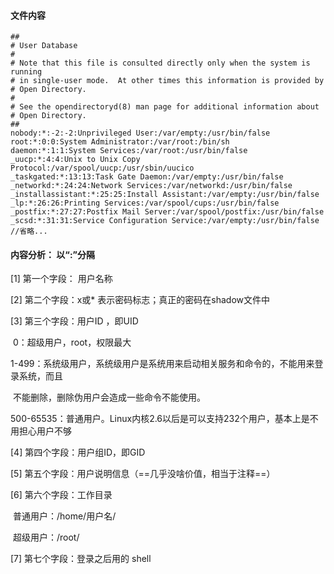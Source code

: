 #### 文件内容

 ```shell
##
# User Database
#
# Note that this file is consulted directly only when the system is running
# in single-user mode.  At other times this information is provided by
# Open Directory.
#
# See the opendirectoryd(8) man page for additional information about
# Open Directory.
##
nobody:*:-2:-2:Unprivileged User:/var/empty:/usr/bin/false
root:*:0:0:System Administrator:/var/root:/bin/sh
daemon:*:1:1:System Services:/var/root:/usr/bin/false
_uucp:*:4:4:Unix to Unix Copy Protocol:/var/spool/uucp:/usr/sbin/uucico
_taskgated:*:13:13:Task Gate Daemon:/var/empty:/usr/bin/false
_networkd:*:24:24:Network Services:/var/networkd:/usr/bin/false
_installassistant:*:25:25:Install Assistant:/var/empty:/usr/bin/false
_lp:*:26:26:Printing Services:/var/spool/cups:/usr/bin/false
_postfix:*:27:27:Postfix Mail Server:/var/spool/postfix:/usr/bin/false
_scsd:*:31:31:Service Configuration Service:/var/empty:/usr/bin/false
//省略...
 ```

#### 内容分析： 以“:”分隔

[1] 第一个字段： 用户名称

[2] 第二个字段：x或* 表示密码标志；真正的密码在shadow文件中

[3] 第三个字段：用户ID ，即UID

​								0：超级用户，root，权限最大

​								1-499：系统级用户，系统级用户是系统用来启动相关服务和命令的，不能用来登录系统，而且

​											 不能删除，删除伪用户会造成一些命令不能使用。

​								500-65535：普通用户。Linux内核2.6以后是可以支持232个用户，基本上是不用担心用户不够																			

[4] 第四个字段：用户组ID，即GID

[5] 第五个字段：用户说明信息（==几乎没啥价值，相当于注释==）

[6] 第六个字段：工作目录

​								普通用户：/home/用户名/

​                                超级用户：/root/

[7] 第七个字段：登录之后用的 shell